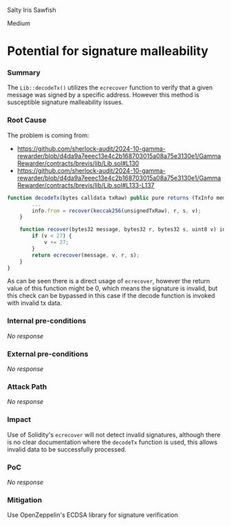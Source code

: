 Salty Iris Sawfish

Medium

# Potential for signature malleability

### Summary

The `Lib::decodeTx()` utilizes the `ecrecover` function to verify that a given message was signed by a specific address. However this method is susceptible signature malleability issues.

### Root Cause

The problem is coming from: 
- https://github.com/sherlock-audit/2024-10-gamma-rewarder/blob/d4da9a7eeec13e4c2b168703015a08a75e3130e1/GammaRewarder/contracts/brevis/lib/Lib.sol#L130
- https://github.com/sherlock-audit/2024-10-gamma-rewarder/blob/d4da9a7eeec13e4c2b168703015a08a75e3130e1/GammaRewarder/contracts/brevis/lib/Lib.sol#L133-L137

```javascript
function decodeTx(bytes calldata txRaw) public pure returns (TxInfo memory info) {
        ...
        info.from = recover(keccak256(unsignedTxRaw), r, s, v);
    }

    function recover(bytes32 message, bytes32 r, bytes32 s, uint8 v) internal pure returns (address) {
        if (v < 27) {
            v += 27;
        }
        return ecrecover(message, v, r, s);
    }
}
```

As can be seen there is a direct usage of `ecrecover`, however the return value of this function might be 0, which means the signature is invalid, but this check can be bypassed in this case if the decode function is invoked with invalid tx data.

### Internal pre-conditions

_No response_

### External pre-conditions

_No response_

### Attack Path

_No response_

### Impact

Use of Solidity's `ecrecover` will not detect invalid signatures, although there is no clear documentation where the `decodeTx` function is used, this allows invalid data to be successfully processed.

### PoC

_No response_

### Mitigation

Use OpenZeppelin's ECDSA library for signature verification